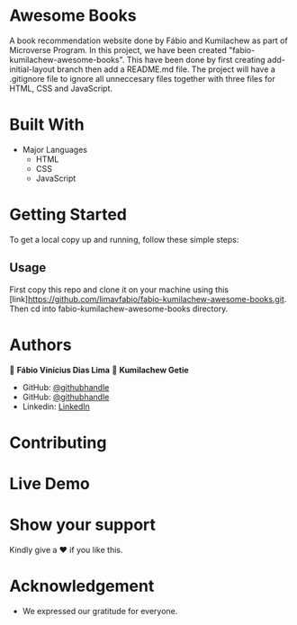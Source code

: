 # Awesome Books

A book recommendation website done by Fábio and Kumilachew as part of Microverse Program.
In this project, we have been created "fabio-kumilachew-awesome-books". This have been done by first creating add-initial-layout branch then add a README.md file. The project will have a .gitignore file to ignore all unneccesary files together with three files for HTML, CSS and JavaScript.

# Built With

- Major Languages
  - HTML
  - CSS
  - JavaScript

# Getting Started

To get a local copy up and running, follow these simple steps:

## Usage

First copy this repo and clone it on your machine using this [link]https://github.com/limavfabio/fabio-kumilachew-awesome-books.git.
Then cd into fabio-kumilachew-awesome-books directory.

# Authors

:adult: **Fábio Vinícius Dias Lima**
:adult: **Kumilachew Getie**

- GitHub: [@githubhandle](https://github.com/limavfabio)
- GitHub: [@githubhandle](https://github.com/Kumilachew-g)
- Linkedin: [LinkedIn](https://www.linkedin.com/in/kumilachew-getie-0356bb157/)

# Contributing

# Live Demo

# Show your support

Kindly give a :hearts: if you like this.

# Acknowledgement

- We expressed our gratitude for everyone.
